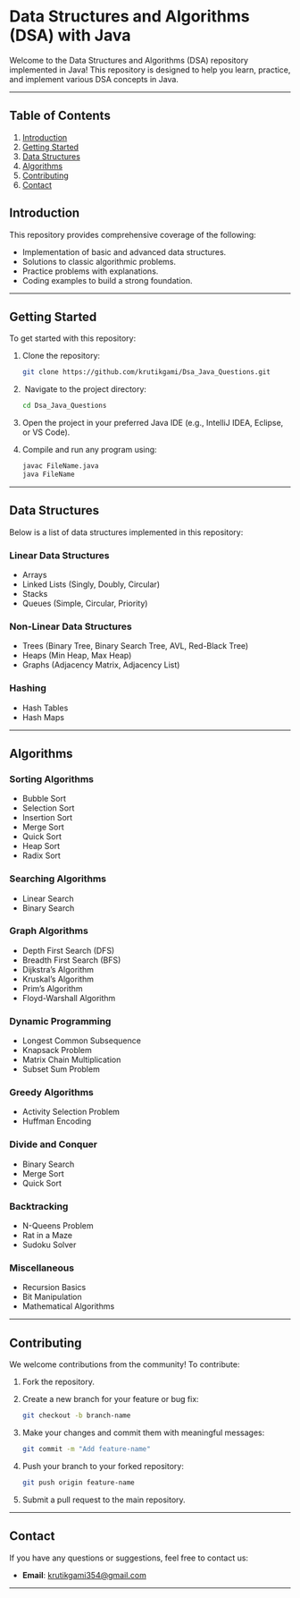 # Data Structures and Algorithms (DSA) with Java

Welcome to the Data Structures and Algorithms (DSA) repository implemented in Java! This repository is designed to help you learn, practice, and implement various DSA concepts in Java.

---

## Table of Contents

1. [Introduction](#introduction)
2. [Getting Started](#getting-started)
3. [Data Structures](#data-structures)
4. [Algorithms](#algorithms)
5. [Contributing](#contributing)
6. [Contact](#contact)

## Introduction

This repository provides comprehensive coverage of the following:

- Implementation of basic and advanced data structures.
- Solutions to classic algorithmic problems.
- Practice problems with explanations.
- Coding examples to build a strong foundation.

---

## Getting Started

To get started with this repository:

1. Clone the repository:

   ```bash
   git clone https://github.com/krutikgami/Dsa_Java_Questions.git
   ```

2.  Navigate to the project directory:

   ```bash
   cd Dsa_Java_Questions
   ```

3. Open the project in your preferred Java IDE (e.g., IntelliJ IDEA, Eclipse, or VS Code).

4. Compile and run any program using:

   ```bash
   javac FileName.java
   java FileName
   ```

---

## Data Structures

Below is a list of data structures implemented in this repository:

### Linear Data Structures

- Arrays
- Linked Lists (Singly, Doubly, Circular)
- Stacks
- Queues (Simple, Circular, Priority)

### Non-Linear Data Structures

- Trees (Binary Tree, Binary Search Tree, AVL, Red-Black Tree)
- Heaps (Min Heap, Max Heap)
- Graphs (Adjacency Matrix, Adjacency List)

### Hashing

- Hash Tables
- Hash Maps

---

## Algorithms

### Sorting Algorithms

- Bubble Sort
- Selection Sort
- Insertion Sort
- Merge Sort
- Quick Sort
- Heap Sort
- Radix Sort

### Searching Algorithms

- Linear Search
- Binary Search

### Graph Algorithms

- Depth First Search (DFS)
- Breadth First Search (BFS)
- Dijkstra’s Algorithm
- Kruskal’s Algorithm
- Prim’s Algorithm
- Floyd-Warshall Algorithm

### Dynamic Programming

- Longest Common Subsequence
- Knapsack Problem
- Matrix Chain Multiplication
- Subset Sum Problem

### Greedy Algorithms

- Activity Selection Problem
- Huffman Encoding

### Divide and Conquer

- Binary Search
- Merge Sort
- Quick Sort

### Backtracking

- N-Queens Problem
- Rat in a Maze
- Sudoku Solver

### Miscellaneous

- Recursion Basics
- Bit Manipulation
- Mathematical Algorithms

---

## Contributing

We welcome contributions from the community! To contribute:

1. Fork the repository.

2. Create a new branch for your feature or bug fix:

   ```bash
   git checkout -b branch-name
   ```

3. Make your changes and commit them with meaningful messages:

   ```bash
   git commit -m "Add feature-name"
   ```

4. Push your branch to your forked repository:

   ```bash
   git push origin feature-name
   ```

5. Submit a pull request to the main repository.

---

## Contact

If you have any questions or suggestions, feel free to contact us:

- **Email**: [krutikgami354@gmail.com](mailto\:krutikgami354@gmail.com)

---
